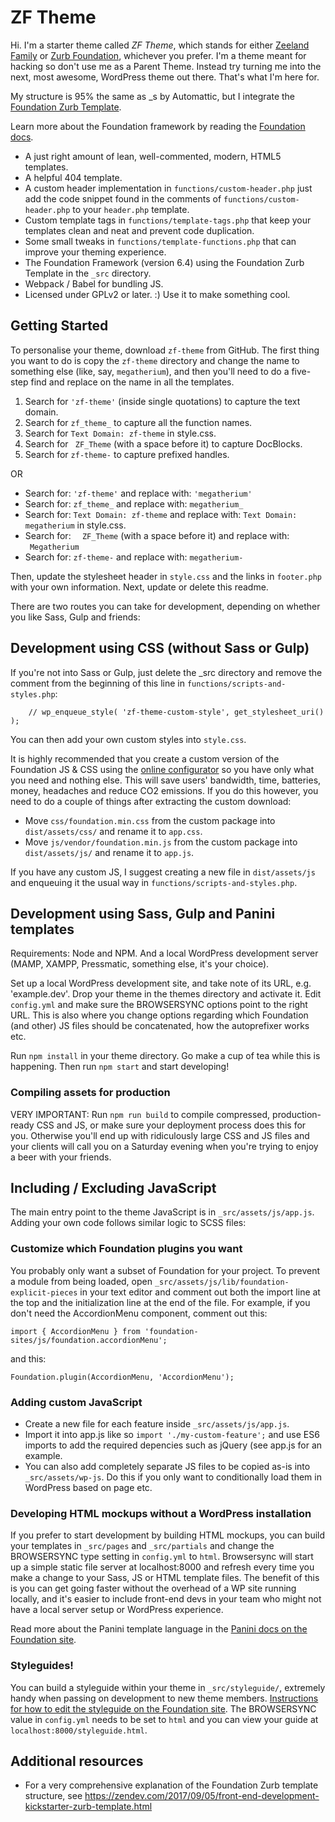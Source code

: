 # ZF Theme

Hi. I'm a starter theme called <em>ZF Theme</em>, which stands for either <a href="http://zeelandfamily.fi">Zeeland Family</a> or <a href="https://foundation.zurb.com">Zurb Foundation</a>, whichever you prefer. I'm a theme meant for hacking so don't use me as a Parent Theme. Instead try turning me into the next, most awesome, WordPress theme out there. That's what I'm here for.

My structure is 95% the same as _s by Automattic, but I integrate the <a href="http://foundation.zurb.com/sites/docs/starter-projects.html">Foundation Zurb Template</a>.

Learn more about the Foundation framework by reading the <a href="http://foundation.zurb.com/sites/docs/">Foundation docs</a>.

* A just right amount of lean, well-commented, modern, HTML5 templates.
* A helpful 404 template.
* A custom header implementation in `functions/custom-header.php` just add the code snippet found in the comments of `functions/custom-header.php` to your `header.php` template.
* Custom template tags in `functions/template-tags.php` that keep your templates clean and neat and prevent code duplication.
* Some small tweaks in `functions/template-functions.php` that can improve your theming experience.
* The Foundation Framework (version 6.4) using the Foundation Zurb Template in the `_src` directory.
* Webpack / Babel for bundling JS.
* Licensed under GPLv2 or later. :) Use it to make something cool.

## Getting Started

To personalise your theme, download `zf-theme` from GitHub. The first thing you want to do is copy the `zf-theme` directory and change the name to something else (like, say, `megatherium`), and then you'll need to do a five-step find and replace on the name in all the templates.

1. Search for `'zf-theme'` (inside single quotations) to capture the text domain.
2. Search for `zf_theme_` to capture all the function names.
3. Search for `Text Domain: zf-theme` in style.css.
4. Search for <code>&nbsp;ZF_Theme</code> (with a space before it) to capture DocBlocks.
5. Search for `zf-theme-` to capture prefixed handles.

OR

* Search for: `'zf-theme'` and replace with: `'megatherium'`
* Search for: `zf_theme_` and replace with: `megatherium_`
* Search for: `Text Domain: zf-theme` and replace with: `Text Domain: megatherium` in style.css.
* Search for: <code>&nbsp; ZF_Theme</code> (with a space before it) and replace with: <code>&nbsp;Megatherium</code>
* Search for: `zf-theme-` and replace with: `megatherium-`

Then, update the stylesheet header in `style.css` and the links in `footer.php` with your own information. Next, update or delete this readme.

There are two routes you can take for development, depending on whether you like Sass, Gulp and friends:

## Development using CSS (without Sass or Gulp)

If you're not into Sass or Gulp, just delete the _src directory and remove the comment from the beginning of this line in `functions/scripts-and-styles.php`:

		// wp_enqueue_style( 'zf-theme-custom-style', get_stylesheet_uri() );

You can then add your own custom styles into `style.css`.

It is highly recommended that you create a custom version of the Foundation JS & CSS using the <a href="http://foundation.zurb.com/sites/docs/style-sherpa.html">online configurator</a> so you have only what you need and nothing else. This will save users' bandwidth, time, batteries, money, headaches and reduce CO2 emissions. If you do this however, you need to do a couple of things after extracting the custom download:

* Move `css/foundation.min.css` from the custom package into `dist/assets/css/` and rename it to `app.css`.
* Move `js/vendor/foundation.min.js` from the custom package into `dist/assets/js/` and rename it to `app.js`.

If you have any custom JS, I suggest creating a new file in `dist/assets/js` and enqueuing it the usual way in `functions/scripts-and-styles.php`.

## Development using Sass, Gulp and Panini templates

Requirements: Node and NPM. And a local WordPress development server (MAMP, XAMPP, Pressmatic, something else, it's your choice).

Set up a local WordPress development site, and take note of its URL, e.g. 'example.dev'. Drop your theme in the themes directory and activate it. Edit `config.yml` and make sure the BROWSERSYNC options point to the right URL. This is also where you change options regarding which Foundation (and other) JS files should be concatenated, how the autoprefixer works etc.

Run `npm install` in your theme directory. Go make a cup of tea while this is happening. Then run `npm start` and start developing!

### Compiling assets for production

VERY IMPORTANT: Run `npm run build` to compile compressed, production-ready CSS and JS, or make sure your deployment process does this for you. Otherwise you'll end up with ridiculously large CSS and JS files and your clients will call you on a Saturday evening when you're trying to enjoy a beer with your friends.

## Including / Excluding JavaScript

The main entry point to the theme JavaScript is in `_src/assets/js/app.js`. Adding your own code follows similar logic to SCSS files:

### Customize which Foundation plugins you want

You probably only want a subset of Foundation for your project. To prevent a module from being loaded, open `_src/assets/js/lib/foundation-explicit-pieces` in your text editor and comment out both the import line at the top and the initialization line at the end of the file. For example, if you don't need the AccordionMenu component, comment out this:
```
import { AccordionMenu } from 'foundation-sites/js/foundation.accordionMenu';
```
and this:
```
Foundation.plugin(AccordionMenu, 'AccordionMenu');
```

### Adding custom JavaScript

* Create a new file for each feature inside `_src/assets/js/app.js`.
* Import it into app.js like so `import './my-custom-feature';` and use ES6 imports to add the required depencies such as jQuery (see app.js for an example.
* You can also add completely separate JS files to be copied as-is into `_src/assets/wp-js`. Do this if you only want to conditionally load them in WordPress based on page etc.

### Developing HTML mockups without a WordPress installation

If you prefer to start development by building HTML mockups, you can build your templates in `_src/pages` and `_src/partials` and change the BROWSERSYNC type setting in `config.yml` to `html`. Browsersync will start up a simple static file server at localhost:8000 and refresh every time you make a change to your Sass, JS or HTML template files. The benefit of this is you can get going faster without the overhead of a WP site running locally, and it's easier to include front-end devs in your team who might not have a local server setup or WordPress experience.

Read more about the Panini template language in the <a href="http://foundation.zurb.com/sites/docs/panini.html">Panini docs on the Foundation site</a>.

### Styleguides!

You can build a styleguide within your theme in `_src/styleguide/`, extremely handy when passing on development to new theme members. <a href="http://foundation.zurb.com/sites/docs/style-sherpa.html">Instructions for how to edit the styleguide on the Foundation site</a>. The BROWSERSYNC value in `config.yml` needs to be set to `html` and you can view your guide at `localhost:8000/styleguide.html`.

## Additional resources

* For a very comprehensive explanation of the Foundation Zurb template structure, see https://zendev.com/2017/09/05/front-end-development-kickstarter-zurb-template.html

